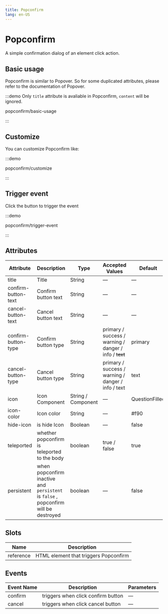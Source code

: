```yaml
---
title: Popconfirm
lang: en-US
---
```


# Popconfirm

A simple confirmation dialog of an element click action.

## Basic usage

Popconfirm is similar to Popover. So for some duplicated attributes, please refer to the documentation of Popover.

:::demo Only `title` attribute is avaliable in Popconfirm, `content` will be ignored.

popconfirm/basic-usage

:::

## Customize

You can customize Popconfirm like:

:::demo

popconfirm/customize

:::

## Trigger event

Click the button to trigger the event

:::demo

popconfirm/trigger-event

:::

## Attributes

| Attribute           | Description                                                                         | Type               | Accepted Values                                               | Default        |
| ------------------- | ----------------------------------------------------------------------------------- | ------------------ | ------------------------------------------------------------- | -------------- |
| title               | Title                                                                               | String             | —                                                             | —              |
| confirm-button-text | Confirm button text                                                                 | String             | —                                                             | —              |
| cancel-button-text  | Cancel button text                                                                  | String             | —                                                             | —              |
| confirm-button-type | Confirm button type                                                                 | String             | primary / success / warning / danger / info / <del>text</del> | primary        |
| cancel-button-type  | Cancel button type                                                                  | String             | primary / success / warning / danger / info / text            | text           |
| icon                | Icon Component                                                                      | String / Component | —                                                             | QuestionFilled |
| icon-color          | Icon color                                                                          | String             | —                                                             | #f90           |
| hide-icon           | is hide Icon                                                                        | Boolean            | —                                                             | false          |
| teleported          | whether popconfirm is teleported to the body                                        | boolean            | true / false                                                  | true           |
| persistent          | when popconfirm inactive and `persistent` is `false` , popconfirm will be destroyed | boolean            | —                                                             | false          |

## Slots

| Name      | Description                           |
| --------- | ------------------------------------- |
| reference | HTML element that triggers Popconfirm |

## Events

| Event Name | Description                        | Parameters |
| ---------- | ---------------------------------- | ---------- |
| confirm    | triggers when click confirm button | —          |
| cancel     | triggers when click cancel button  | —          |
